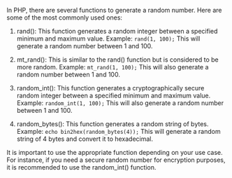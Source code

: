 In PHP, there are several functions to generate a random number. Here are some of the most commonly used ones:

1. rand(): This function generates a random integer between a specified minimum and maximum value.
Example: `rand(1, 100);` This will generate a random number between 1 and 100.

2. mt_rand(): This is similar to the rand() function but is considered to be more random.
Example: `mt_rand(1, 100);` This will also generate a random number between 1 and 100.

3. random_int(): This function generates a cryptographically secure random integer between a specified minimum and maximum value.
Example: `random_int(1, 100);` This will also generate a random number between 1 and 100.

4. random_bytes(): This function generates a random string of bytes.
Example: `echo bin2hex(random_bytes(4));` This will generate a random string of 4 bytes and convert it to hexadecimal.

It is important to use the appropriate function depending on your use case. For instance, if you need a secure random number for encryption purposes, it is recommended to use the random_int() function.